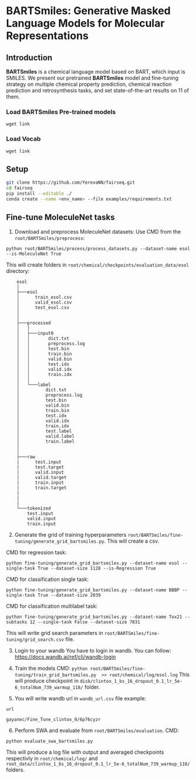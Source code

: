# BARTSmiles: Generative Masked Language Models for Molecular Representations

## Introduction
**BARTSmiles** is a chemical language model based on BART, which input is SMILES.
We present our pretrained **BARTSmiles** model and fine-tuning strategy on multiple chemical property prediction, chemical reaction prediction and retrosynthesis tasks, and set state-of-the-art results on 11 of them.

### Load BARTSmiles Pre-trained models
`wget link`

### Load Vocab
`wget link`

## Setup 
```bash 
git clone https://github.com/YerevaNN/fairseq.git
cd fairseq
pip install --editable ./
conda create --name <env_name> --file examples/requirements.txt
```

## Fine-tune MoleculeNet tasks

1) Download and preprocess MoleculeNet datasets: 
Use CMD from the `root/BARTSmiles/preprocess`:
```
python root/BARTSmiles/process/process_datasets.py --dataset-name esol --is-MoleculeNet True
```
This will create folders in `root/chemical/checkpoints/evaluation_data/esol` directory: 
```
    esol
    │
    ├───esol
    │      train_esol.csv
    │      valid_esol.csv
    │      test_esol.csv
    │
    │
    ├───processed
    │   │
    │   ├───input0
    │   │       dict.txt
    │   │       preprocess.log
    │   │       test.bin
    │   │       train.bin
    │   │       valid.bin
    │   │       test.idx
    │   │       valid.idx
    │   │       train.idx
    │   │
    │   └───label
    │          dict.txt
    │          preprocess.log
    │          test.bin
    │          valid.bin
    │          train.bin
    │          test.idx
    │          valid.idx
    │          train.idx 
    │          test.label
    │          valid.label
    │          train.label
    │
    │
    ├───raw
    |      test.input
    |      test.target
    |      valid.input
    |      valid.target
    |      train.input
    |      train.target
    |   
    |
    |
    └───tokenized
        test.input
        valid.input
        train.input
```

2) Generate the grid of training hyperparameters `root/BARTSmiles/fine-tuning/generate_grid_bartsmiles.py`. This will create a csv.

CMD for regression task: 
```
python fine-tuning/generate_grid_bartsmiles.py --dataset-name esol --single-task True --dataset-size 1128 --is-Regression True
```

CMD for classification single task: 
```
python fine-tuning/generate_grid_bartsmiles.py --dataset-name BBBP --single-task True --dataset-size 2039
```

CMD for classification multilabel task: 
``` 
python fine-tuning/generate_grid_bartsmiles.py --dataset-name Tox21 --subtasks 12 --single-task False --dataset-size 7831
```

This will write grid search parameters in `root/BARTSmiles/fine-tuning/grid_search.csv` file.

3) Login to your wandb
    You have to login in wandb.
    You can follow: https://docs.wandb.ai/ref/cli/wandb-login 

4) Train the models 
CMD: 
```python root/BARTSmiles/fine-tuning/train_grid_bartsmiles.py  >> root/chemical/log/esol.log``` 
This will produce checkpoint in 
`disk/clintox_1_bs_16_dropout_0.1_lr_5e-6_totalNum_739_warmup_118/` folder.

5) You will write wandb url in `wandb_url.csv` file 
example:

``` 
url

gayanec/Fine_Tune_clintox_0/6p76cyzr
```

6) Perform SWA and evaluate from `root/BARTSmiles/evaluation`.
CMD: 
``` 
python evaluate_swa_bartsmiles.py 
```

This will produce a log file with output and averaged checkpoints respectivly in   `root/chemical/log/`  and `root_data/clintox_1_bs_16_dropout_0.1_lr_5e-6_totalNum_739_warmup_118/` folders.
